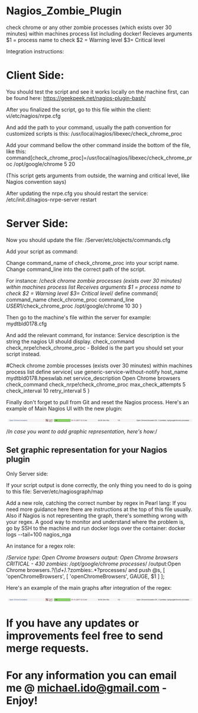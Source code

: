 # Nagios_Zombie_Plugin

check chrome or any other zombie processes (which exists over 30 minutes) within machines process list including docker!
Recieves arguments $1 = process name to check $2 = Warning level $3= Critical level

Integration instructions:

# Client Side:

You should test the script and see it works locally on the machine first, can be found here:
https://geekpeek.net/nagios-plugin-bash/

After you finalized the script, go to this file within the client:
vi/etc/nagios/nrpe.cfg

And add the path to your command, usually the path convention for customized scripts is this:
/usr/local/nagios/libexec/check_chrome_proc

Add your command bellow the other command inside the bottom of the file, like this:
command[check_chrome_proc]=/usr/local/nagios/libexec/check_chrome_proc /opt/google/chrome 5 20

(This script gets arguments from outside, the warning and critical level, like Nagios convention says)

After updating the nrpe.cfg you should restart the service:
/etc/init.d/nagios-nrpe-server restart

# Server Side:
Now you should update the file:
/Server/etc/objects/commands.cfg

Add your script as command:

Change command_name of check_chrome_proc into your script name.
Change command_line into the correct path of the script.

For instance:
/*check chrome zombie processes (exists over 30 minutes) within machines process list
Receives arguments $1 = process name to check $2 = Warning level $3= Critical level*/
define command{
	command_name	check_chrome_proc
	command_line	$USER1$/check_chrome_proc /opt/google/chrome 10 30
	}
	
Then go to the machine's file within the server for example: mydtbld0178.cfg

And add the relevant command, for instance:
Service description is the string the nagios UI should display.
check_command check_nrpe!check_chrome_proc - Bolded is the part you should set your script instead.

#Check chrome zombie processes (exists over 30 minutes) within machines process list
define service{
	use generic-service-without-notify
	host_name mydtbld0178.hpeswlab.net
	service_description Open Chrome browsers
	check_command check_nrpe!check_chrome_proc
	max_check_attempts	5
	check_interval	10
	retry_interval	5
	}
	
Finally don't forget to pull from Git and reset the Nagios process.
Here's an example of Main Nagios UI with the new plugin:

![alt tag](https://github.com/idomic/Nagios_Zombie_Plugin/blob/master/Main_Nagios_Ui.PNG)

/*In case you want to add graphic representation, here's how:*/
## Set graphic representation for your Nagios plugin

Only Server side:

If your script output is done correctly, the only thing you need to do is going to this file:
Server/etc/nagiosgraph/map

Add a new role, catching the correct number by regex in Pearl lang:
If you need more guidance here there are instructions at the top of this file usually.
Also if Nagios is not representing the graph, there's something wrong with your regex.
A good way to monitor and understand where the problem is, go by SSH to the machine and run docker logs over the container:
docker logs --tail=100 nagios_nga

An instance for a regex role:

/*Service type: Open Chrome browsers
output: Open Chrome browsers CRITICAL - 430 zombies: /opt/google/chrome processes*/
/output:Open Chrome browsers.*?(\d+).*?zombies:.*?processes/
and push @s, [ 'openChromeBrowsers',
               [ 'openChromeBrowsers', GAUGE, $1 ] ];

Here's an example of the main graphs after integration of the regex:

![alt tag](https://github.com/idomic/Nagios_Zombie_Plugin/blob/master/Main_Nagios_Ui.PNG)


# If you have any updates or improvements feel free to send merge requests.
# For any information you can email me @ michael.ido@gmail.com - Enjoy!
